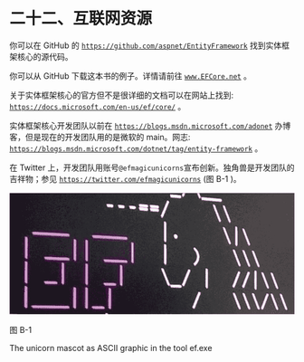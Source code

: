 # 二十二、互联网资源

你可以在 GitHub 的 [`https://github.com/aspnet/EntityFramework`](https://github.com/aspnet/EntityFramework) 找到实体框架核心的源代码。

你可以从 GitHub 下载这本书的例子。详情请前往 [`www.EFCore.net`](http://www.efcore.net) 。

关于实体框架核心的官方但不是很详细的文档可以在网站上找到: [`https://docs.microsoft.com/en-us/ef/core/`](https://docs.microsoft.com/en-us/ef/core/) 。

实体框架核心开发团队以前在 [`https://blogs.msdn.microsoft.com/adonet`](https://blogs.msdn.microsoft.com/adonet) 办博客，但是现在的开发团队用的是微软的 main。网志: [`https://blogs.msdn.microsoft.com/dotnet/tag/entity-framework`](https://blogs.msdn.microsoft.com/dotnet/tag/entity-framework) 。

在 Twitter 上，开发团队用账号`@efmagicunicorns`宣布创新。独角兽是开发团队的吉祥物；参见 [`https://twitter.com/efmagicunicorns`](https://twitter.com/efmagicunicorns) (图 B-1 )。

![A461790_1_En_22_Fig1_HTML.jpg](img/A461790_1_En_22_Fig1_HTML.jpg)

图 B-1

The unicorn mascot as ASCII graphic in the tool ef.exe